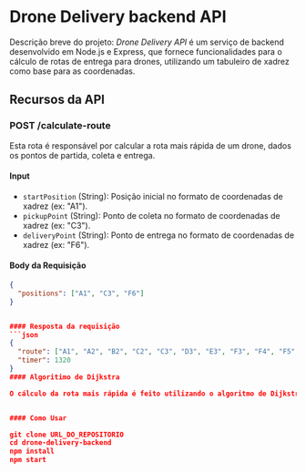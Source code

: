 # Drone Delivery backend API

Descrição breve do projeto: _Drone Delivery API_ é um serviço de backend desenvolvido em Node.js e Express, que fornece funcionalidades para o cálculo de rotas de entrega para drones, utilizando um tabuleiro de xadrez como base para as coordenadas.

## Recursos da API

### POST /calculate-route

Esta rota é responsável por calcular a rota mais rápida de um drone, dados os pontos de partida, coleta e entrega.

#### Input

- `startPosition` (String): Posição inicial no formato de coordenadas de xadrez (ex: "A1").
- `pickupPoint` (String): Ponto de coleta no formato de coordenadas de xadrez (ex: "C3").
- `deliveryPoint` (String): Ponto de entrega no formato de coordenadas de xadrez (ex: "F6").

#### Body da Requisição

```json
{
  "positions": ["A1", "C3", "F6"]
}


#### Resposta da requisição 
```json
{
  "route": ["A1", "A2", "B2", "C2", "C3", "D3", "E3", "F3", "F4", "F5", "F6"],
  "timer": 1320
}
#### Algoritimo de Dijkstra

O cálculo da rota mais rápida é feito utilizando o algoritmo de Dijkstra. Este algoritmo encontra o caminho mais curto entre dois pontos em um grafo, neste caso, o tabuleiro de xadrez, onde cada posição é um nó e cada movimento possível é uma aresta com um peso, que é o tempo necessário para mover-se de uma posição para outra.


#### Como Usar

git clone URL_DO_REPOSITORIO
cd drone-delivery-backend
npm install
npm start




